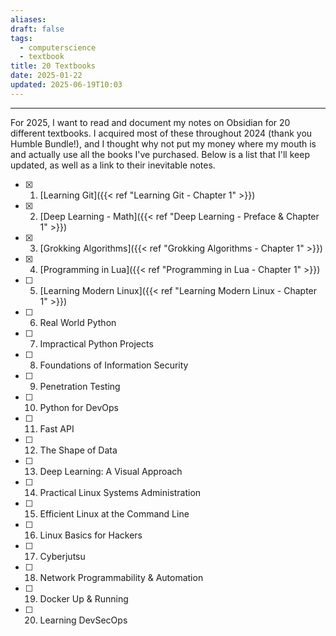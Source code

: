 ```yaml
---
aliases:
draft: false
tags:
  - computerscience
  - textbook
title: 20 Textbooks
date: 2025-01-22
updated: 2025-06-19T10:03
---
```


---

For 2025, I want to read and document my notes on Obsidian for 20 different textbooks. I acquired most of these throughout 2024 (thank you Humble Bundle!), and I thought why not put my money where my mouth is and actually use all the books I've purchased. Below is a list that I'll keep updated, as well as a link to their inevitable notes.

- [x] 1. [Learning Git]({{< ref "Learning Git - Chapter 1" >}})
- [x] 2. [Deep Learning - Math]({{< ref "Deep Learning - Preface & Chapter 1" >}})
- [x] 3. [Grokking Algorithms]({{< ref "Grokking Algorithms - Chapter 1" >}})
- [x] 4. [Programming in Lua]({{< ref "Programming in Lua - Chapter 1" >}})
- [ ] 5. [Learning Modern Linux]({{< ref "Learning Modern Linux - Chapter 1" >}})
- [ ] 6. Real World Python
- [ ] 7. Impractical Python Projects
- [ ] 8. Foundations of Information Security
- [ ] 9. Penetration Testing
- [ ] 10. Python for DevOps
- [ ] 11. Fast API
- [ ] 12. The Shape of Data
- [ ] 13. Deep Learning: A Visual Approach
- [ ] 14. Practical Linux Systems Administration
- [ ] 15. Efficient Linux at the Command Line
- [ ] 16. Linux Basics for Hackers
- [ ] 17. Cyberjutsu
- [ ] 18. Network Programmability & Automation
- [ ] 19. Docker Up & Running
- [ ] 20. Learning DevSecOps

